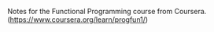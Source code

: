 Notes for the Functional Programming course from Coursera.
(https://www.coursera.org/learn/progfun1/)
